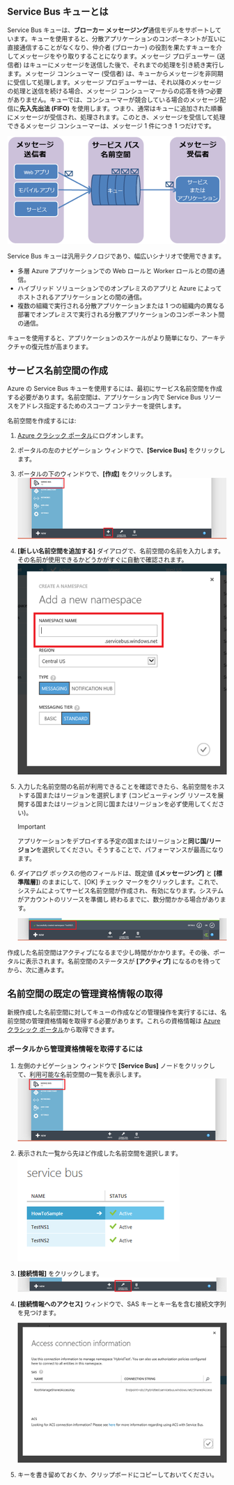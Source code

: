 ## Service Bus キューとは
Service Bus キューは、**ブローカー メッセージング**通信モデルをサポートしています。キューを使用すると、分散アプリケーションのコンポーネントが互いに直接通信することがなくなり、仲介者 (ブローカー) の役割を果たすキューを介してメッセージをやり取りすることになります。メッセージ プロデューサー (送信者) はキューにメッセージを送信した後で、それまでの処理を引き続き実行します。メッセージ コンシューマー (受信者) は、キューからメッセージを非同期に受信して処理します。メッセージ プロデューサーは、それ以降のメッセージの処理と送信を続ける場合、メッセージ コンシューマーからの応答を待つ必要がありません。キューでは、コンシューマーが競合している場合のメッセージ配信に**先入先出法 (FIFO)** を使用します。つまり、通常はキューに追加された順番にメッセージが受信され、処理されます。このとき、メッセージを受信して処理できるメッセージ コンシューマーは、メッセージ 1 件につき 1 つだけです。

![QueueConcepts](./media/howto-service-bus-queues/sb-queues-08.png)

Service Bus キューは汎用テクノロジであり、幅広いシナリオで使用できます。

* 多層 Azure アプリケーションでの Web ロールと Worker ロールとの間の通信。
* ハイブリッド ソリューションでのオンプレミスのアプリと Azure によってホストされるアプリケーションとの間の通信。
* 複数の組織で実行される分散アプリケーションまたは 1 つの組織内の異なる部署でオンプレミスで実行される分散アプリケーションのコンポーネント間の通信。

キューを使用すると、アプリケーションのスケールがより簡単になり、アーキテクチャの復元性が高まります。

## サービス名前空間の作成
Azure の Service Bus キューを使用するには、最初にサービス名前空間を作成する必要があります。名前空間は、アプリケーション内で Service Bus リソースをアドレス指定するためのスコープ コンテナーを提供します。

名前空間を作成するには:

1. [Azure クラシック ポータル][Azure クラシック ポータル]にログオンします。
2. ポータルの左のナビゲーション ウィンドウで、**[Service Bus]** をクリックします。
3. ポータルの下のウィンドウで、**[作成]** をクリックします。
   ![](./media/howto-service-bus-queues/sb-queues-03.png)
4. **[新しい名前空間を追加する]** ダイアログで、名前空間の名前を入力します。その名前が使用できるかどうかがすぐに自動で確認されます。
   ![](./media/howto-service-bus-queues/sb-queues-04.png)
5. 入力した名前空間の名前が利用できることを確認できたら、名前空間をホストする国またはリージョンを選択します (コンピューティング リソースを展開する国またはリージョンと同じ国またはリージョンを必ず使用してください)。
   
   > [!IMPORTANT]
   > アプリケーションをデプロイする予定の国またはリージョンと**同じ国/リージョン**を選択してください。そうすることで、パフォーマンスが最高になります。
   > 
   > 
6. ダイアログ ボックスの他のフィールドは、既定値 (**[メッセージング]** と **[標準階層]**) のままにして、[OK] チェック マークをクリックします。これで、システムによってサービス名前空間が作成され、有効になります。システムがアカウントのリソースを準備し 終わるまでに、数分間かかる場合があります。
   
   ![](./media/howto-service-bus-queues/getting-started-multi-tier-27.png)

作成した名前空間はアクティブになるまで少し時間がかかります。その後、ポータルに表示されます。名前空間のステータスが **[アクティブ]** になるのを待ってから、次に進みます。

## 名前空間の既定の管理資格情報の取得
新規作成した名前空間に対してキューの作成などの管理操作を実行するには、名前空間の管理資格情報を取得する必要があります。これらの資格情報は [Azure クラシック ポータル][Azure クラシック ポータル]から取得できます。

### ポータルから管理資格情報を取得するには
1. 左側のナビゲーション ウィンドウで **[Service Bus]** ノードをクリックして、利用可能な名前空間の一覧を表示します。
   ![](./media/howto-service-bus-queues/sb-queues-13.png)
2. 表示された一覧から先ほど作成した名前空間を選択します。 
   ![](./media/howto-service-bus-queues/sb-queues-09.png)
3. **[接続情報]** をクリックします。
   ![](./media/howto-service-bus-queues/sb-queues-06.png)
4. **[接続情報へのアクセス]** ウィンドウで、SAS キーとキー名を含む接続文字列を見つけます。
   
   ![](./media/howto-service-bus-queues/multi-web-45.png)
5. キーを書き留めておくか、クリップボードにコピーしておいてください。

[Azure クラシック ポータル]: http://manage.windowsazure.com


